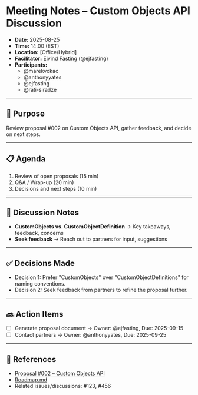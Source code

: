# Meeting Notes – Custom Objects API Discussion

- **Date:** 2025-08-25  
- **Time:** 14:00 (EST)  
- **Location:** [Office/Hybrid]  
- **Facilitator:** Eivind Fasting (@ejfasting)  
- **Participants:**  
  - @marekvokac
  - @anthonyyates
  - @ejfasting
  - @rati-siradze

---

## 🎯 Purpose

Review proposal #002 on Custom Objects API, gather feedback, and decide on next steps.

---

## 📋 Agenda

1. Review of open proposals (15 min)  
1. Q&A / Wrap-up (20 min)
1. Decisions and next steps (10 min)  

---

## 📝 Discussion Notes

- **CustomObjects vs. CustomObjectDefinition** → Key takeaways, feedback, concerns  
- **Seek feedback** → Reach out to partners for input, suggestions

---

## ✅ Decisions Made

- Decision 1: Prefer "CustomObjects" over "CustomObjectDefinitions" for naming conventions.
- Decision 2: Seek feedback from partners to refine the proposal further.

---

## 🔜 Action Items

- [ ] Generate proposal document → Owner: @ejfasting, Due: 2025-09-15
- [ ] Contact partners → Owner: @anthonyyates, Due: 2025-09-25

---

## 📎 References

- [Proposal #002 – Custom Objects API](../../proposals/2025/002-custom-objects-api.md)  
- [Roadmap.md](../../ROADMAP.md)  
- Related issues/discussions: #123, #456  
